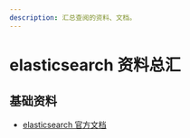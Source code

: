 ```yaml
---
description: 汇总查阅的资料、文档。
---
```


# elasticsearch 资料总汇

## 基础资料

* [elasticsearch 官方文档](https://www.elastic.co/guide/en/elasticsearch/reference/master/index.html)

